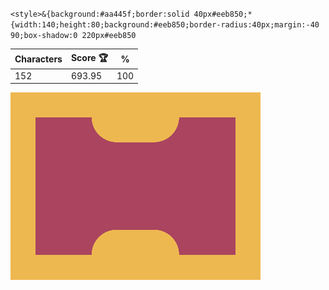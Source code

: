 `<style>&{background:#aa445f;border:solid 40px#eeb850;*{width:140;height:80;background:#eeb850;border-radius:40px;margin:-40 90;box-shadow:0 220px#eeb850`

| Characters | Score 🏆 | %   |
| ---------- | -------- | --- |
| 152        | 693.95   | 100 |

![](/2024/Oct2024/30/20241030.png)
